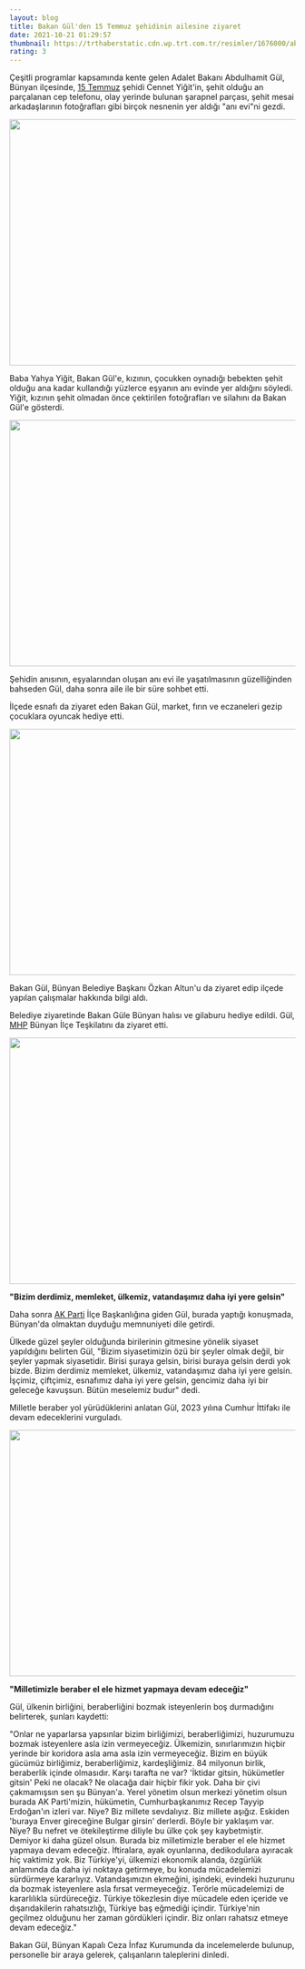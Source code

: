 ```yaml
--- 
layout: blog
title: Bakan Gül'den 15 Temmuz şehidinin ailesine ziyaret
date: 2021-10-21 01:29:57
thumbnail: https://trthaberstatic.cdn.wp.trt.com.tr/resimler/1676000/abdulhamit-gul-aaa-1677045.jpg
rating: 3
---
```

<p>
	Çeşitli programlar kapsamında kente gelen Adalet Bakanı Abdulhamit Gül, Bünyan ilçesinde, <a href="https://www.trthaber.com/etiket/15-temmuz/" target="_blank">15 Temmuz</a> şehidi Cennet Yiğit'in, şehit olduğu an parçalanan cep telefonu, olay yerinde bulunan şarapnel parçası, şehit mesai arkadaşlarının fotoğrafları gibi birçok nesnenin yer aldığı "anı evi"ni gezdi.</p>
<p>
	<img alt="" src="dosyalar/images/aa_picture_20211018_25870298(1).jpg" style="width: 650px; height: 433px;" /></p>
<p>
	Baba Yahya Yiğit, Bakan Gül'e, kızının, çocukken oynadığı bebekten şehit olduğu ana kadar kullandığı yüzlerce eşyanın anı evinde yer aldığını söyledi. Yiğit, kızının şehit olmadan önce çektirilen fotoğrafları ve silahını da Bakan Gül'e gösterdi.</p>
<p>
	<img alt="" src="dosyalar/images/aa_picture_20211018_25870302.jpg" style="width: 650px; height: 433px;" /></p>
<p>
	Şehidin anısının, eşyalarından oluşan anı evi ile yaşatılmasının güzelliğinden bahseden Gül, daha sonra aile ile bir süre sohbet etti.</p>
<p>
	İlçede esnafı da ziyaret eden Bakan Gül, market, fırın ve eczaneleri gezip çocuklara oyuncak hediye etti.</p>
<p>
	<img alt="" src="dosyalar/images/aa_picture_20211018_25869304.jpg" style="width: 650px; height: 433px;" /></p>
<p>
	Bakan Gül, Bünyan Belediye Başkanı Özkan Altun'u da ziyaret edip ilçede yapılan çalışmalar hakkında bilgi aldı.</p>
<p>
	Belediye ziyaretinde Bakan Güle Bünyan halısı ve gilaburu hediye edildi. Gül, <a href="https://www.trthaber.com/etiket/mhp/" target="_blank">MHP</a> Bünyan İlçe Teşkilatını da ziyaret etti.</p>
<p>
	<img alt="" src="dosyalar/images/aa_picture_20211018_25869301.jpg" style="width: 650px; height: 433px;" /></p>
<p>
	<strong>"Bizim derdimiz, memleket, ülkemiz, vatandaşımız daha iyi yere gelsin"</strong></p>
<p>
	Daha sonra <a href="https://www.trthaber.com/etiket/ak-parti/" target="_blank">AK Parti</a> İlçe Başkanlığına giden Gül, burada yaptığı konuşmada, Bünyan'da olmaktan duyduğu memnuniyeti dile getirdi.</p>
<p>
	Ülkede güzel şeyler olduğunda birilerinin gitmesine yönelik siyaset yapıldığını belirten Gül, "Bizim siyasetimizin özü bir şeyler olmak değil, bir şeyler yapmak siyasetidir. Birisi şuraya gelsin, birisi buraya gelsin derdi yok bizde. Bizim derdimiz memleket, ülkemiz, vatandaşımız daha iyi yere gelsin. İşçimiz, çiftçimiz, esnafımız daha iyi yere gelsin, gencimiz daha iyi bir geleceğe kavuşsun. Bütün meselemiz budur" dedi.</p>
<p>
	Milletle beraber yol yürüdüklerini anlatan Gül, 2023 yılına Cumhur İttifakı ile devam edeceklerini vurguladı.</p>
<p>
	<img alt="" src="dosyalar/images/aa_picture_20211018_25869305.jpg" style="width: 650px; height: 433px;" /></p>
<p>
	<strong>"Milletimizle beraber el ele hizmet yapmaya devam edeceğiz"</strong></p>
<p>
	Gül, ülkenin birliğini, beraberliğini bozmak isteyenlerin boş durmadığını belirterek, şunları kaydetti:</p>
<p>
	"Onlar ne yaparlarsa yapsınlar bizim birliğimizi, beraberliğimizi, huzurumuzu bozmak isteyenlere asla izin vermeyeceğiz. Ülkemizin, sınırlarımızın hiçbir yerinde bir koridora asla ama asla izin vermeyeceğiz. Bizim en büyük gücümüz birliğimiz, beraberliğimiz, kardeşliğimiz. 84 milyonun birlik, beraberlik içinde olmasıdır. Karşı tarafta ne var? 'İktidar gitsin, hükümetler gitsin' Peki ne olacak? Ne olacağa dair hiçbir fikir yok. Daha bir çivi çakmamışsın sen şu Bünyan'a. Yerel yönetim olsun merkezi yönetim olsun burada AK Parti'mizin, hükümetin, Cumhurbaşkanımız Recep Tayyip Erdoğan'ın izleri var. Niye? Biz millete sevdalıyız. Biz millete aşığız. Eskiden 'buraya Enver gireceğine Bulgar girsin' derlerdi. Böyle bir yaklaşım var. Niye? Bu nefret ve ötekileştirme diliyle bu ülke çok şey kaybetmiştir. Demiyor ki daha güzel olsun. Burada biz milletimizle beraber el ele hizmet yapmaya devam edeceğiz. İftiralara, ayak oyunlarına, dedikodulara ayıracak hiç vaktimiz yok. Biz Türkiye'yi, ülkemizi ekonomik alanda, özgürlük anlamında da daha iyi noktaya getirmeye, bu konuda mücadelemizi sürdürmeye kararlıyız. Vatandaşımızın ekmeğini, işindeki, evindeki huzurunu da bozmak isteyenlere asla fırsat vermeyeceğiz. Terörle mücadelemizi de kararlılıkla sürdüreceğiz. Türkiye tökezlesin diye mücadele eden içeride ve dışarıdakilerin rahatsızlığı, Türkiye baş eğmediği içindir. Türkiye'nin geçilmez olduğunu her zaman gördükleri içindir. Biz onları rahatsız etmeye devam edeceğiz."</p>
<p>
	Bakan Gül, Bünyan Kapalı Ceza İnfaz Kurumunda da incelemelerde bulunup, personelle bir araya gelerek, çalışanların taleplerini dinledi.</p>
